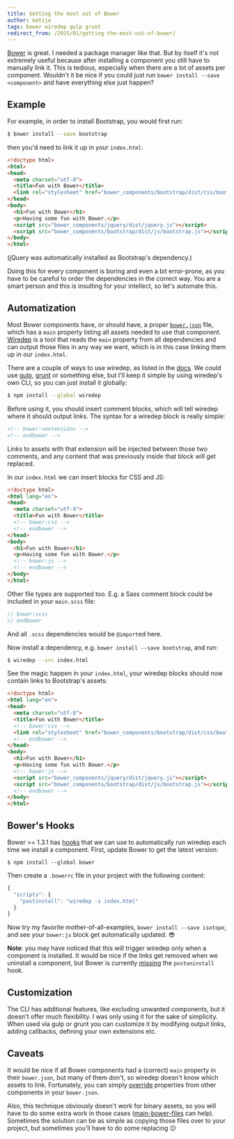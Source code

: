 ```yaml
---
title: Getting the most out of Bower
author: matija
tags: bower wiredep gulp grunt
redirect_from: /2015/01/getting-the-most-out-of-bower/
---
```


[Bower] is great. I needed a package manager like that. But by itself it's not extremely useful because after installing a component you still have to manually link it. This is tedious, especially when there are a lot of assets per component. Wouldn't it be nice if you could just run `bower install --save <component>` and have everything else just happen?

## Example

For example, in order to install Bootstrap, you would first run:

```bash
$ bower install --save bootstrap
```

then you'd need to link it up in your `index.html`:

```html
<!doctype html>
<html>
<head>
  <meta charset="utf-8">
  <title>Fun with Bower</title>
  <link rel="stylesheet" href="bower_components/bootstrap/dist/css/bootstrap.css">
</head>
<body>
  <h1>Fun with Bower</h1>
  <p>Having some fun with Bower.</p>
  <script src="bower_components/jquery/dist/jquery.js"></script>
  <script src="bower_components/bootstrap/dist/js/bootstrap.js"></script>
</body>
</html>
```

(jQuery was automatically installed as Bootstrap's dependency.)

Doing this for every component is boring and even a bit error-prone, as you have to be careful to order the dependencies in the correct way. You are a smart person and this is insulting for your intellect, so let's automate this.

## Automatization

Most Bower components have, or should have, a proper [`bower.json`][bowerjson] file, which has a `main` property listing all assets needed to use that component. [Wiredep] is a tool that reads the `main` property from all dependencies and can output those files in any way we want, which is in this case linking them up in our `index.html`.

There are a couple of ways to use wiredep, as listed in the [docs][integration]. We could use [gulp], [grunt] or something else, but I'll keep it simple by using wiredep's own CLI, so you can just install it globally:

```bash
$ npm install --global wiredep
```

Before using it, you should insert comment blocks, which will tell wiredep where it should output links. The syntax for a wiredep block is really simple:

```html
<!-- bower:<extension> -->
<!-- endbower -->
```

Links to assets with that extension will be injected between those two comments, and any content that was previously inside that block will get replaced.

In our `index.html` we can insert blocks for CSS and JS:

```html
<!doctype html>
<html lang="en">
<head>
  <meta charset="utf-8">
  <title>Fun with Bower</title>
  <!-- bower:css -->
  <!-- endbower -->
</head>
<body>
  <h1>Fun with Bower</h1>
  <p>Having some fun with Bower.</p>
  <!-- bower:js -->
  <!-- endbower -->
</body>
</html>
```

Other file types are supported too. E.g. a Sass comment block could be included in your `main.scss` file:

```scss
// bower:scss
// endbower
```

And all `.scss` dependencies would be `@import`ed here.

Now install a dependency, e.g. `bower install --save bootstrap`, and run:

```bash
$ wiredep --src index.html
```

See the magic happen in your `index.html`, your wiredep blocks should now contain links to Bootstrap's assets:

```html
<!doctype html>
<html lang="en">
<head>
  <meta charset="utf-8">
  <title>Fun with Bower</title>
  <!-- bower:css -->
  <link rel="stylesheet" href="bower_components/bootstrap/dist/css/bootstrap.css">
  <!-- endbower -->
</head>
<body>
  <h1>Fun with Bower</h1>
  <p>Having some fun with Bower.</p>
  <!-- bower:js -->
  <script src="bower_components/jquery/dist/jquery.js"></script>
  <script src="bower_components/bootstrap/dist/js/bootstrap.js"></script>
  <!-- endbower -->
</body>
</html>
```

## Bower's Hooks

Bower >= 1.3.1 has [hooks] that we can use to automatically run wiredep each time we install a component. First, update Bower to get the latest version:

```
$ npm install --global bower
```

Then create a `.bowerrc` file in your project with the following content:

```js
{
  "scripts": {
    "postinstall": "wiredep -s index.html"
  }
}
```

Now try my favorite mother-of-all-examples, `bower install --save isotope`, and see your `bower:js` block get automatically updated. :sunglasses:

**Note**: you may have noticed that this will trigger wiredep only when a component is installed. It would be nice if the links get removed when we uninstall a component, but Bower is currently [missing][postuninstall] the `postuninstall` hook.

## Customization

The CLI has additional features, like excluding unwanted components, but it doesn't offer much flexibility. I was only using it for the sake of simplicity. When used via gulp or grunt you can customize it by modifying output links, adding callbacks, defining your own extensions etc.

## Caveats

It would be nice if all Bower components had a (correct) `main` property in their `bower.json`, but many of them don't, so wiredep doesn't know which assets to link. Fortunately, you can simply [override][override] properties from other components in your `bower.json`.

Also, this technique obviously doesn't work for binary assets, so you will have to do some extra work in those cases ([main-bower-files] can help). Sometimes the solution can be as simple as copying those files over to your project, but sometimes you'll have to do some replacing :confused:

[bower]: http://bower.io
[gulp]: https://github.com/gulpjs/gulp
[grunt]: https://github.com/gruntjs/grunt
[bowerjson]: http://bower.io/docs/creating-packages/#bowerjson
[wiredep]: https://github.com/taptapship/wiredep
[integration]: https://github.com/taptapship/wiredep#build-chain-integration
[hooks]: http://bower.io/docs/config/#hooks
[postuninstall]: https://github.com/bower/bower/issues/1451
[override]: https://github.com/taptapship/wiredep#bower-overrides
[main-bower-files]: https://github.com/ck86/main-bower-files
